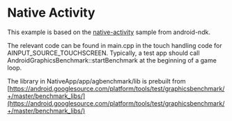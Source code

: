 Native Activity
===============
This example is based on the [native-activity](https://github.com/googlesamples/android-ndk/tree/master/native-activity)
sample from android-ndk.

The relevant code can be found in main.cpp in the touch handling code for AINPUT\_SOURCE\_TOUCHSCREEN.
Typically, a test app should call AndroidGraphicsBenchmark::startBenchmark at the beginning of a
game loop.

The library in NativeApp/app/agbenchmark/lib is prebuilt from [https://android.googlesource.com/platform/tools/test/graphicsbenchmark/+/master/benchmark_libs/](https://android.googlesource.com/platform/tools/test/graphicsbenchmark/+/master/benchmark_libs/)

